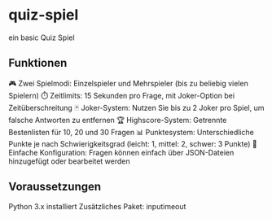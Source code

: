 # quiz-spiel
ein basic Quiz Spiel

## Funktionen
🎮 Zwei Spielmodi: Einzelspieler und Mehrspieler (bis zu beliebig vielen Spielern)
⏱️ Zeitlimits: 15 Sekunden pro Frage, mit Joker-Option bei Zeitüberschreitung
🃏 Joker-System: Nutzen Sie bis zu 2 Joker pro Spiel, um falsche Antworten zu entfernen
🏆 Highscore-System: Getrennte Bestenlisten für 10, 20 und 30 Fragen
📊 Punktesystem: Unterschiedliche Punkte je nach Schwierigkeitsgrad (leicht: 1, mittel: 2, schwer: 3 Punkte)
📁 Einfache Konfiguration: Fragen können einfach über JSON-Dateien hinzugefügt oder bearbeitet werden

## Voraussetzungen
Python 3.x installiert
Zusätzliches Paket: inputimeout
